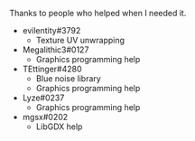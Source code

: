 Thanks to people who helped when I needed it.

- evilentity#3792
  - Texture UV unwrapping
- Megalithic3#0127
  - Graphics programming help
- TEttinger#4280
  - Blue noise library
  - Graphics programming help
- Lyze#0237
  - Graphics programming help
- mgsx#0202
    - LibGDX help